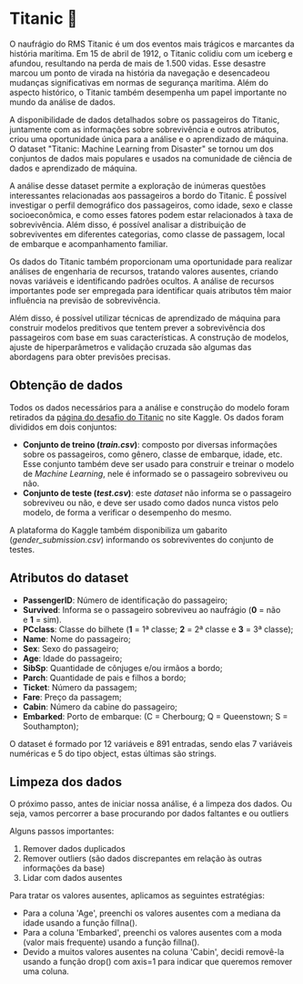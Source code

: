 # Titanic 🚢
<p>
  O naufrágio do RMS Titanic é um dos eventos mais trágicos e marcantes da história marítima. Em 15 de abril de 1912, o Titanic colidiu com um iceberg e afundou, resultando na perda de mais de 1.500 vidas. Esse desastre marcou um ponto de virada na história da navegação e desencadeou mudanças significativas em normas de segurança marítima. Além do aspecto histórico, o Titanic também desempenha um papel importante no mundo da análise de dados.
</p>
<p>
  A disponibilidade de dados detalhados sobre os passageiros do Titanic, juntamente com as informações sobre sobrevivência e outros atributos, criou uma oportunidade única para a análise e o aprendizado de máquina. O dataset "Titanic: Machine Learning from Disaster" se tornou um dos conjuntos de dados mais populares e usados na comunidade de ciência de dados e aprendizado de máquina.
</p>
<p>
  A análise desse dataset permite a exploração de inúmeras questões interessantes relacionadas aos passageiros a bordo do Titanic. É possível investigar o perfil demográfico dos passageiros, como idade, sexo e classe socioeconômica, e como esses fatores podem estar relacionados à taxa de sobrevivência. Além disso, é possível analisar a distribuição de sobreviventes em diferentes categorias, como classe de passagem, local de embarque e acompanhamento familiar.
</p>
<p>
  Os dados do Titanic também proporcionam uma oportunidade para realizar análises de engenharia de recursos, tratando valores ausentes, criando novas variáveis e identificando padrões ocultos. A análise de recursos importantes pode ser empregada para identificar quais atributos têm maior influência na previsão de sobrevivência.
</p>
<p>
  Além disso, é possível utilizar técnicas de aprendizado de máquina para construir modelos preditivos que tentem prever a sobrevivência dos passageiros com base em suas características. A construção de modelos, ajuste de hiperparâmetros e validação cruzada são algumas das abordagens para obter previsões precisas.
</p>

## Obtenção de dados
Todos os dados necessários para a análise e construção do modelo foram retirados da [página do desafio do Titanic](https://www.kaggle.com/c/titanic/data) no site Kaggle. Os dados foram divididos em dois conjuntos:

- **Conjunto de treino (*train.csv*)**: composto por diversas informações sobre os passageiros, como gênero, classe de embarque, idade, etc. Esse conjunto também deve ser usado para construir e treinar o modelo de *Machine Learning*, nele é informado se o passageiro sobreviveu ou não.
- **Conjunto de teste (*test.csv*)**: este *dataset* não informa se o passageiro sobreviveu ou não, e deve ser usado como dados nunca vistos pelo modelo, de forma a verificar o desempenho do mesmo.

A plataforma do Kaggle também disponibiliza um gabarito (*gender_submission.csv*) informando os sobreviventes do conjunto de testes.

## Atributos do dataset
- **PassengerID**: Número de identificação do passageiro;
- **Survived**: Informa se o passageiro sobreviveu ao naufrágio (**0** = não e **1** = sim).
- **PCclass**: Classe do bilhete (**1** = 1ª classe; **2** = 2ª classe e **3** = 3ª classe);
- **Name**: Nome do passageiro;
- **Sex**: Sexo do passageiro;
- **Age**: Idade do passageiro;
- **SibSp**: Quantidade de cônjuges e/ou irmãos a bordo;
- **Parch**: Quantidade de pais e filhos a bordo;
- **Ticket**: Número da passagem;
- **Fare**: Preço da passagem;
- **Cabin**: Número da cabine do passageiro;
- **Embarked**: Porto de embarque: (C = Cherbourg; Q = Queenstown; S = Southampton);

O dataset é formado por 12 variáveis e 891 entradas, sendo elas 7 variáveis numéricas e 5 do tipo object, estas últimas são strings.

## Limpeza dos dados
O próximo passo, antes de iniciar nossa análise, é a limpeza dos dados. Ou seja, vamos percorrer a base procurando por dados faltantes e ou outliers

Alguns passos importantes:

1. Remover dados duplicados
2. Remover outliers (são dados discrepantes em relação às outras informações da base)
3. Lidar com dados ausentes

Para tratar os valores ausentes, aplicamos as seguintes estratégias:

- Para a coluna 'Age', preenchi os valores ausentes com a mediana da idade usando a função fillna().
- Para a coluna 'Embarked', preenchi os valores ausentes com a moda (valor mais frequente) usando a função fillna().
- Devido a muitos valores ausentes na coluna 'Cabin', decidi removê-la usando a função drop() com axis=1 para indicar que queremos remover uma coluna.
